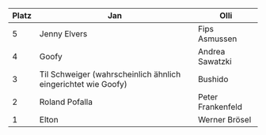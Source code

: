 Platz | Jan | Olli
------ | ------|----------
5      |Jenny Elvers|Fips Asmussen
4      |Goofy| Andrea Sawatzki
3      |Til Schweiger (wahrscheinlich ähnlich eingerichtet wie Goofy)| Bushido
2      |   Roland Pofalla    | Peter Frankenfeld
1      |Elton| Werner Brösel
